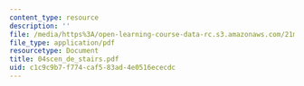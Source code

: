```yaml
---
content_type: resource
description: ''
file: /media/https%3A/open-learning-course-data-rc.s3.amazonaws.com/21m-735-technical-design-scenery-mechanisms-and-special-effects-spring-2004/c1c9c9b7f774caf583ad4e0516ececdc_04scen_de_stairs.pdf
file_type: application/pdf
resourcetype: Document
title: 04scen_de_stairs.pdf
uid: c1c9c9b7-f774-caf5-83ad-4e0516ececdc
---
```

